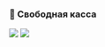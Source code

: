 ### 👋 Свободная касса

<img src="https://github-readme-stats.vercel.app/api?username=es3n1n&show_icons=true&count_private=true&title_color=ffc0cb&icon_color=ffc0cb" />
<img src="https://komarev.com/ghpvc/?username=es3n1n&style=flat&color=ffc0cb" />
